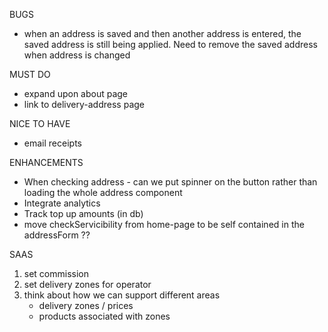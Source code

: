 BUGS
- when an address is saved and then another address is entered, the saved address is still being applied. Need to remove the saved address when address is changed

MUST DO
- expand upon about page
- link to delivery-address page


NICE TO HAVE
- email receipts

ENHANCEMENTS
- When checking address - can we put spinner on the button rather than loading the whole address component
- Integrate analytics
- Track top up amounts (in db)
- move checkServicibility from home-page to be self contained in the addressForm ??



SAAS
1. set commission
2. set delivery zones for operator
3. think about how we can support different areas
    - delivery zones / prices
    - products associated with zones
